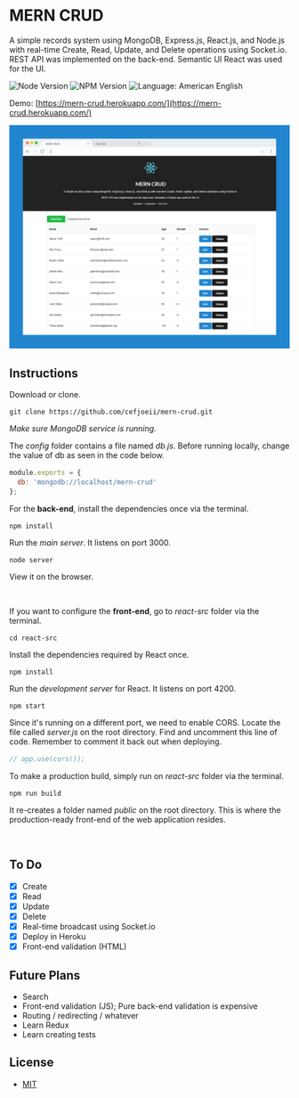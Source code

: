 # MERN CRUD

A simple records system using MongoDB, Express.js, React.js, and Node.js with real-time Create, Read, Update, and Delete operations using Socket.io. REST API was implemented on the back-end. Semantic UI React was used for the UI.

![Node Version](https://img.shields.io/badge/node-v6.11.0-yellowgreen.svg)
![NPM Version](https://img.shields.io/badge/npm-v3.10.10-blue.svg)
![Language: American English](https://img.shields.io/badge/language-american%20english-red.svg)


Demo: [https://mern-crud.herokuapp.com/](https://mern-crud.herokuapp.com/)

![MERN CRUD Screenshot](screenshot.png)

## Instructions

Download or clone.
```
git clone https://github.com/cefjoeii/mern-crud.git
```


*Make sure MongoDB service is running.*

The *config* folder contains a file named *db.js*. Before running locally, change the value of db as seen in the code below.
```js
module.exports = {
  db: 'mongodb://localhost/mern-crud'
};
```

For the **back-end**, install the dependencies once via the terminal.
```
npm install
```

Run the *main server*. It listens on port 3000.
```
node server
```
View it on the browser.

<br>

If you want to configure the **front-end**, go to *react-src* folder via the terminal.

```
cd react-src
```

Install the dependencies required by React once.
```
npm install
```

Run the *development server* for React. It listens on port 4200.
```
npm start
```
Since it's running on a different port, we need to enable CORS. Locate the file called *server.js* on the root directory. Find and uncomment this line of code. Remember to comment it back out when deploying.
```js
// app.use(cors());
```

To make a production build, simply run on *react-src* folder via the terminal.
```
npm run build
```

It re-creates a folder named *public* on the root directory. This is where the production-ready front-end of the web application resides.

<br>

## To Do

- [x] Create
- [x] Read
- [x] Update
- [x] Delete
- [x] Real-time broadcast using Socket.io
- [x] Deploy in Heroku
- [x] Front-end validation (HTML)

## Future Plans

* Search
* Front-end validation (JS); Pure back-end validation is expensive
* Routing / redirecting / whatever
* Learn Redux
* Learn creating tests

## License
* [MIT](LICENSE)
